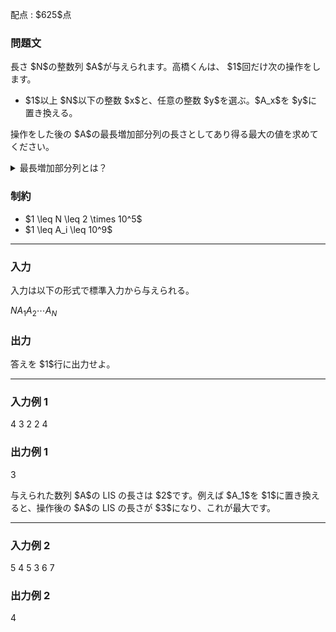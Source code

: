 
<div>

<span>

<span>

<p>
配点 : $625$点
</p>

<div>

<section>

### **問題文**

<p>
長さ $N$の整数列 $A$が与えられます。高橋くんは、 $1$回だけ次の操作をします。
</p>

<ul>

<li>
$1$以上 $N$以下の整数 $x$と、任意の整数 $y$を選ぶ。$A_x$を $y$に置き換える。
</li>

</ul>

<p>
操作をした後の $A$の最長増加部分列の長さとしてあり得る最大の値を求めてください。
</p>

<details>

<summary>
最長増加部分列とは？
</summary>

<p>
列 $A$の部分列とは $A$の要素をいくつか抜き出して元の順に並べてできる列を指します。

</p>

<p>
列 $A$の最長増加部分列とは、 $A$の狭義単調増加な部分列のうち列の長さが最大のものを指します。

</p>

</details>

</section>

</div>

<div>

<section>

### **制約**

<ul>

<li>
$1 \leq N \leq 2 \times 10^5$
</li>

<li>
$1 \leq A_i \leq 10^9$
</li>

</ul>

</section>

</div>

---

<div>

<div>

<section>

### **入力**

<p>
入力は以下の形式で標準入力から与えられる。
</p>

<div>

$N$$A_1$$A_2$$\cdots$$A_N$
</div>

</section>

</div>

<div>

<section>

### **出力**

<p>
答えを $1$行に出力せよ。
</p>

</section>

</div>

</div>

---

<div>

<section>

### **入力例 1**

<div>

4
3 2 2 4

</div>

</section>

</div>

<div>

<section>

### **出力例 1**

<div>

3

</div>

<p>
与えられた数列 $A$の LIS の長さは $2$です。例えば $A_1$を $1$に置き換えると、操作後の $A$の LIS の長さが $3$になり、これが最大です。
</p>

</section>

</div>

---

<div>

<section>

### **入力例 2**

<div>

5
4 5 3 6 7

</div>

</section>

</div>

<div>

<section>

### **出力例 2**

<div>

4

</div>

</section>

</div>

</span>

</span>

</div>
